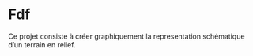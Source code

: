# Fdf
Ce projet consiste à créer graphiquement la representation schématique d’un terrain en relief.
